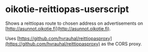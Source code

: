 oikotie-reittiopas-userscript
=============================

Shows a reittiopas route to chosen address on advertisements on [http://asunnot.oikotie.fi](http://asunnot.oikotie.fi).

Uses [https://github.com/hvrauhal/reittiopasproxy](https://github.com/hvrauhal/reittiopasproxy) as the CORS proxy.

